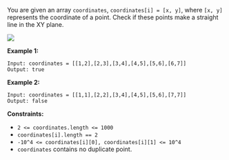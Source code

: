 You are given an array `coordinates`, `coordinates[i] = [x, y]`, where `[x, y]` represents the coordinate of a point. Check if these points make a straight line in the XY plane.

![](https://assets.leetcode.com/uploads/2019/10/15/untitled-diagram-2.jpg)

**Example 1:**

```
Input: coordinates = [[1,2],[2,3],[3,4],[4,5],[5,6],[6,7]]
Output: true
```

**Example 2:**

```
Input: coordinates = [[1,1],[2,2],[3,4],[4,5],[5,6],[7,7]]
Output: false
```

**Constraints:**

- `2 <= coordinates.length <= 1000`
- `coordinates[i].length == 2`
- `-10^4 <= coordinates[i][0], coordinates[i][1] <= 10^4`
- `coordinates` contains no duplicate point.
